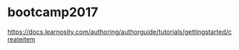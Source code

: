 # bootcamp2017

https://docs.learnosity.com/authoring/authorguide/tutorials/gettingstarted/createitem
